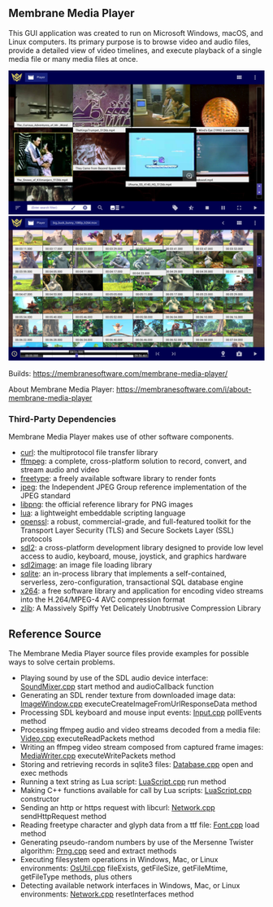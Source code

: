 ## Membrane Media Player

This GUI application was created to run on Microsoft Windows, macOS, and Linux computers. Its primary purpose is to browse video and audio files, provide a detailed view of video timelines, and execute playback of a single media file or many media files at once.

![Screenshot 1](doc/1.png) ![Screenshot 2](doc/2.png)

Builds: https://membranesoftware.com/membrane-media-player/

About Membrane Media Player: https://membranesoftware.com/i/about-membrane-media-player

### Third-Party Dependencies

Membrane Media Player makes use of other software components.

- [curl](https://curl.se/): the multiprotocol file transfer library
- [ffmpeg](https://www.ffmpeg.org/): a complete, cross-platform solution to record, convert, and stream audio and video
- [freetype](https://www.freetype.org/): a freely available software library to render fonts
- [jpeg](http://jpegclub.org/reference/reference-sources/): the Independent JPEG Group reference implementation of the JPEG standard
- [libpng](http://www.libpng.org/pub/png/libpng.html): the official reference library for PNG images
- [lua](https://www.lua.org/): a lightweight embeddable scripting language
- [openssl](https://www.openssl.org/): a robust, commercial-grade, and full-featured toolkit for the Transport Layer Security (TLS) and Secure Sockets Layer (SSL) protocols
- [sdl2](https://www.libsdl.org/): a cross-platform development library designed to provide low level access to audio, keyboard, mouse, joystick, and graphics hardware
- [sdl2image](https://www.libsdl.org/projects/SDL_image/): an image file loading library
- [sqlite](https://sqlite.org/): an in-process library that implements a self-contained, serverless, zero-configuration, transactional SQL database engine
- [x264](https://www.videolan.org/developers/x264.html): a free software library and application for encoding video streams into the H.264/MPEG-4 AVC compression format
- [zlib](https://zlib.net/): A Massively Spiffy Yet Delicately Unobtrusive Compression Library

## Reference Source

The Membrane Media Player source files provide examples for possible ways to solve certain problems.

- Playing sound by use of the SDL audio device interface: [SoundMixer.cpp](src/SoundMixer.cpp) start method and audioCallback function
- Generating an SDL render texture from downloaded image data: [ImageWindow.cpp](src/ImageWindow.cpp) executeCreateImageFromUrlResponseData method
- Processing SDL keyboard and mouse input events: [Input.cpp](src/Input.cpp) pollEvents method
- Processing ffmpeg audio and video streams decoded from a media file: [Video.cpp](src/Video.cpp) executeReadPackets method
- Writing an ffmpeg video stream composed from captured frame images: [MediaWriter.cpp](src/MediaWriter.cpp) executeWritePackets method
- Storing and retrieving records in sqlite3 files: [Database.cpp](src/Database.cpp) open and exec methods
- Running a text string as Lua script: [LuaScript.cpp](src/LuaScript.cpp) run method
- Making C++ functions available for call by Lua scripts: [LuaScript.cpp](src/LuaScript.cpp) constructor
- Sending an http or https request with libcurl: [Network.cpp](src/Network.cpp) sendHttpRequest method
- Reading freetype character and glyph data from a ttf file: [Font.cpp](src/Font.cpp) load method
- Generating pseudo-random numbers by use of the Mersenne Twister algorithm: [Prng.cpp](src/Prng.cpp) seed and extract methods
- Executing filesystem operations in Windows, Mac, or Linux environments: [OsUtil.cpp](src/OsUtil.cpp) fileExists, getFileSize, getFileMtime, getFileType methods, plus others
- Detecting available network interfaces in Windows, Mac, or Linux environments: [Network.cpp](src/Network.cpp) resetInterfaces method
